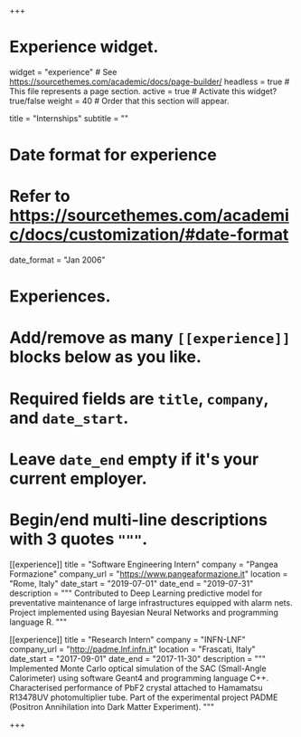+++
# Experience widget.
widget = "experience"  # See https://sourcethemes.com/academic/docs/page-builder/
headless = true  # This file represents a page section.
active = true  # Activate this widget? true/false
weight = 40  # Order that this section will appear.

title = "Internships"
subtitle = ""

# Date format for experience
#   Refer to https://sourcethemes.com/academic/docs/customization/#date-format
date_format = "Jan 2006"

# Experiences.
#   Add/remove as many `[[experience]]` blocks below as you like.
#   Required fields are `title`, `company`, and `date_start`.
#   Leave `date_end` empty if it's your current employer.
#   Begin/end multi-line descriptions with 3 quotes `"""`.
[[experience]]
  title = "Software Engineering Intern"
  company = "Pangea Formazione"
  company_url = "https://www.pangeaformazione.it"
  location = "Rome, Italy"
  date_start = "2019-07-01"
  date_end = "2019-07-31"
  description = """
  Contributed to Deep Learning predictive model for preventative maintenance of large infrastructures equipped with alarm nets. Project implemented using Bayesian Neural Networks and programming language R.
"""

[[experience]]
  title = "Research Intern"
  company = "INFN-LNF"
  company_url = "http://padme.lnf.infn.it"
  location = "Frascati, Italy"
  date_start = "2017-09-01"
  date_end = "2017-11-30"
  description = """
 Implemented Monte Carlo optical simulation of the SAC (Small-Angle Calorimeter) using software Geant4 and programming language C++. Characterised performance of PbF2 crystal attached to Hamamatsu R13478UV photomultiplier tube. Part of the experimental project PADME (Positron Annihilation into Dark Matter Experiment).
  """

+++
